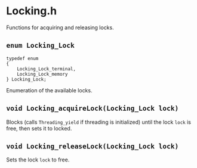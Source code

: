 # Locking.h

Functions for acquiring and releasing locks.

## `enum Locking_Lock`

    typedef enum
    {
        Locking_Lock_terminal,
        Locking_Lock_memory
    } Locking_Lock;

Enumeration of the available locks.

## `void Locking_acquireLock(Locking_Lock lock)`

Blocks (calls `Threading_yield` if threading is initialized) until the
lock `lock` is free, then sets it to locked.

## `void Locking_releaseLock(Locking_Lock lock)`

Sets the lock `lock` to free.
